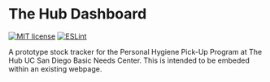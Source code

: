 # The Hub Dashboard

[![MIT license](https://img.shields.io/badge/License-MIT-blue.svg)](LICENSE.md)
[![ESLint](https://github.com/edbertdai/the-hub-dashboard/actions/workflows/eslint.yml/badge.svg)](https://github.com/edbertdai/the-hub-dashboard/actions/workflows/eslint.yml)

A prototype stock tracker for the Personal Hygiene Pick-Up Program at The Hub UC San Diego Basic Needs Center. This is intended to be embeded within an existing webpage.
